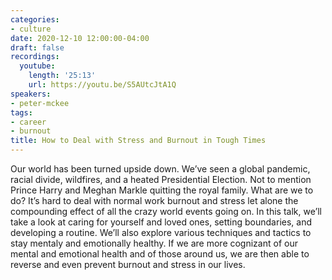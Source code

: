```yaml
---
categories:
- culture
date: 2020-12-10 12:00:00-04:00
draft: false
recordings:
  youtube:
    length: '25:13'
    url: https://youtu.be/S5AUtcJtA1Q
speakers:
- peter-mckee
tags:
- career
- burnout
title: How to Deal with Stress and Burnout in Tough Times
---
```



Our world has been turned upside down. We’ve seen a global pandemic, racial divide, wildfires, and a heated Presidential Election. Not to mention Prince Harry and Meghan Markle quitting the royal family. What are we to do? It’s hard to deal with normal work burnout and stress let alone the compounding effect of all the crazy world events going on. In this talk, we’ll take a look at caring for yourself and loved ones, setting boundaries, and developing a routine. We’ll also explore various techniques and tactics to stay mentaly and emotionally healthy. If we are more cognizant of our mental and emotional health and of those around us, we are then able to reverse and even prevent burnout and stress in our lives.
